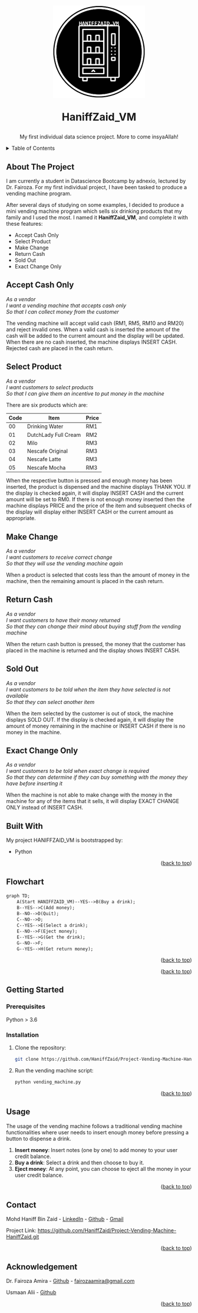 <a name="readme-top"></a>

  <h1 align="center"><a href="https://github.com/HaniffZaid/Project-Vending-Machine-HaniffZaid.git">
    <img src="HaniffZaid_VM.png" alt="Logo" width="250" height="250">
  </a>

  HaniffZaid_VM</h1>
   <p align="center">
    My first individual data science project. More to come insyaAllah!
    <br />
  </p>

<!-- TABLE OF CONTENTS -->
<details>
  <summary>Table of Contents</summary>
  <ol>
    <li>
      <a href="#about-the-project">About The Project</a>
      <ul>
        <li><a href="#built-with">Built With</a></li>
        <li><a href="#flowchart">Flowchart</a></li>
      </ul>
    </li>
    <li>
      <a href="#getting-started">Getting Started</a>
      <ul>
        <li><a href="#prerequisites">Prerequisites</a></li>
        <li><a href="#installation">Installation</a></li>
      </ul>
    </li>
    <li><a href="#usage">Usage</a></li>
    <li><a href="#contact">Contact</a></li>
    <li><a href="#acknowledgement">Acknowledgement</a></li>
  </ol>
</details>


<!-- About The Projects -->
## About The Project

I am currently a student in Datascience Bootcamp by adnexio, lectured by Dr. Fairoza. For my first individual project, I have been tasked to produce a vending machine program.

After several days of studying on some examples, I decided to produce a mini vending machine program which sells six drinking products that my family and I used the most. I named it **HaniffZaid_VM**, and complete it with these features:
- Accept Cash Only
- Select Product
- Make Change
- Return Cash
- Sold Out
- Exact Change Only

Accept Cash Only
----------------
  
_As a vendor_  
_I want a vending machine that accepts cash only_  
_So that I can collect money from the customer_  

The vending machine will accept valid cash (RM1, RM5, RM10 and RM20) and reject invalid ones.  When a
valid cash is inserted the amount of the cash will be added to the current amount and the display will be updated.
When there are no cash inserted, the machine displays INSERT CASH.  Rejected cash are placed in the cash return.

Select Product
--------------

_As a vendor_  
_I want customers to select products_  
_So that I can give them an incentive to put money in the machine_  

There are six products which are: 

| Code  | Item | Price |
| ------------- | ------------- | ------------- |
| 00  | Drinking Water  | RM1  |
| 01  | DutchLady Full Cream  | RM2  |
| 02  | Milo  | RM3  |
| 03  | Nescafe Original  | RM3  |
| 04  | Nescafe Latte  | RM3  |
| 05  | Nescafe Mocha  | RM3  |

When the respective button is pressed and enough money has been inserted, the product is dispensed and the machine displays THANK YOU.  If the display is
checked again, it will display INSERT CASH and the current amount will be set to RM0.  If there is not enough money
inserted then the machine displays PRICE and the price of the item and subsequent checks of the display will display
either INSERT CASH or the current amount as appropriate.

Make Change
-----------

_As a vendor_  
_I want customers to receive correct change_  
_So that they will use the vending machine again_  

When a product is selected that costs less than the amount of money in the machine, then the remaining amount is placed
in the cash return.

Return Cash
-----------

_As a vendor_  
_I want customers to have their money returned_  
_So that they can change their mind about buying stuff from the vending machine_  

When the return cash button is pressed, the money that the customer has placed in the machine is returned and the display shows
INSERT CASH.

Sold Out
--------

_As a vendor_  
_I want customers to be told when the item they have selected is not available_  
_So that they can select another item_  

When the item selected by the customer is out of stock, the machine displays SOLD OUT.  If the display is checked again,
it will display the amount of money remaining in the machine or INSERT CASH if there is no money in the machine.

Exact Change Only
-----------------

_As a vendor_  
_I want customers to be told when exact change is required_  
_So that they can determine if they can buy something with the money they have before inserting it_  

When the machine is not able to make change with the money in the machine for any of the items that it sells, it will
display EXACT CHANGE ONLY instead of INSERT CASH.

## Built With

My project HANIFFZAID_VM is bootstrapped by:

* Python

<p align="right">(<a href="#readme-top">back to top</a>)</p>

## Flowchart

```mermaid
graph TD;
    A(Start HANIFFZAID_VM)--YES-->B(Buy a drink);
    B--YES-->C(Add money);
    B--NO-->D(Quit);
    C--NO-->D;
    C--YES-->E(Select a drink);
    E--NO-->F(Eject money);
    E--YES-->G(Get the drink);
    G--NO-->F;
    G--YES-->H(Get return money);
```
<p align="right">(<a href="#readme-top">back to top</a>)</p>

<p align="right">(<a href="#readme-top">back to top</a>)</p>

<!-- GETTING STARTED -->
## Getting Started

### Prerequisites
Python > 3.6 

### Installation

1. Clone the repository:

    ```bash
    git clone https://github.com/HaniffZaid/Project-Vending-Machine-HaniffZaid.git
    ```

2. Run the vending machine script:

    ```bash
    python vending_machine.py
    ```

<p align="right">(<a href="#readme-top">back to top</a>)</p>


<!-- USAGE -->
## Usage

The usage of the vending machine follows a traditional vending machine functionalities where user needs to insert enough money before pressing a button to dispense a drink.

1. **Insert money**: Insert notes (one by one) to add money to your user credit balance.
2. **Buy a drink**: Select a drink and then choose to buy it. 
3. **Eject money**: At any point, you can choose to eject all the money in your user credit balance. 

<p align="right">(<a href="#readme-top">back to top</a>)</p>


<!-- CONTACT -->
## Contact

Mohd Haniff Bin Zaid - [LinkedIn](https://www.linkedin.com/in/HaniffZaid) - [Github](https://github.com/HaniffZaid) - [Gmail](mailto:anipzaid@gmail.com)

Project Link: https://github.com/HaniffZaid/Project-Vending-Machine-HaniffZaid.git

<p align="right">(<a href="#readme-top">back to top</a>)</p>


<!-- ACKNOWLEDGEMENT -->
## Acknowledgement

Dr. Fairoza Amira - [Github](https://github.com/FairozaAmira) - fairozaamira@gmail.com

Usmaan Alii - [Github](https://github.com/usmaanalii/vending-machine.git)

<p align="right">(<a href="#readme-top">back to top</a>)</p>
